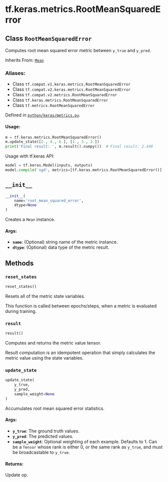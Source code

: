 <div itemscope itemtype="http://developers.google.com/ReferenceObject">
<meta itemprop="name" content="tf.keras.metrics.RootMeanSquaredError" />
<meta itemprop="path" content="Stable" />
<meta itemprop="property" content="__init__"/>
<meta itemprop="property" content="reset_states"/>
<meta itemprop="property" content="result"/>
<meta itemprop="property" content="update_state"/>
</div>

# tf.keras.metrics.RootMeanSquaredError

## Class `RootMeanSquaredError`

Computes root mean squared error metric between `y_true` and `y_pred`.

Inherits From: [`Mean`](../../../tf/keras/metrics/Mean.md)

### Aliases:

* Class `tf.compat.v1.keras.metrics.RootMeanSquaredError`
* Class `tf.compat.v2.keras.metrics.RootMeanSquaredError`
* Class `tf.compat.v2.metrics.RootMeanSquaredError`
* Class `tf.keras.metrics.RootMeanSquaredError`
* Class `tf.metrics.RootMeanSquaredError`



Defined in [`python/keras/metrics.py`](/code/stable/tensorflow/python/keras/metrics.py).

<!-- Placeholder for "Used in" -->


#### Usage:



```python
m = tf.keras.metrics.RootMeanSquaredError()
m.update_state([2., 4., 6.], [1., 3., 2.])
print('Final result: ', m.result().numpy())  # Final result: 2.449
```

Usage with tf.keras API:

```python
model = tf.keras.Model(inputs, outputs)
model.compile('sgd', metrics=[tf.keras.metrics.RootMeanSquaredError()])
```

<h2 id="__init__"><code>__init__</code></h2>

``` python
__init__(
    name='root_mean_squared_error',
    dtype=None
)
```

Creates a `Mean` instance.


#### Args:


* <b>`name`</b>: (Optional) string name of the metric instance.
* <b>`dtype`</b>: (Optional) data type of the metric result.



## Methods

<h3 id="reset_states"><code>reset_states</code></h3>

``` python
reset_states()
```

Resets all of the metric state variables.

This function is called between epochs/steps,
when a metric is evaluated during training.

<h3 id="result"><code>result</code></h3>

``` python
result()
```

Computes and returns the metric value tensor.

Result computation is an idempotent operation that simply calculates the
metric value using the state variables.

<h3 id="update_state"><code>update_state</code></h3>

``` python
update_state(
    y_true,
    y_pred,
    sample_weight=None
)
```

Accumulates root mean squared error statistics.


#### Args:


* <b>`y_true`</b>: The ground truth values.
* <b>`y_pred`</b>: The predicted values.
* <b>`sample_weight`</b>: Optional weighting of each example. Defaults to 1. Can be a
  `Tensor` whose rank is either 0, or the same rank as `y_true`, and must
  be broadcastable to `y_true`.


#### Returns:

Update op.





